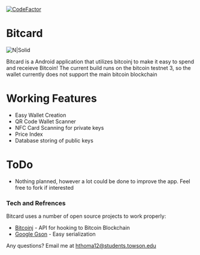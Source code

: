 [![CodeFactor](https://www.codefactor.io/repository/github/hthoma/bitcard/badge/master)](https://www.codefactor.io/repository/github/hthoma/bitcard/overview/master)
# Bitcard

![N|Solid](https://i.imgur.com/z8vgVcf.png)

Bitcard is a Android application that utilizes bitcoinj to make it easy to spend and receieve Bitcoin! 
The current build runs on the bitcoin testnet 3, so the wallet currently does not support the main bitcoin blockchain

# Working Features
  - Easy Wallet Creation
  - QR Code Wallet Scanner
  - NFC Card Scanning for private keys
  - Price Index
  - Database storing of public keys

# ToDo

  - Nothing planned, however a lot could be done to improve the app. Feel free to fork if interested



### Tech and Refrences 

Bitcard uses a number of open source projects to work properly:

* [Bitcoinj](https://bitcoinj.github.io/) - API for hooking to Bitcoin Blockchain
* [Google Gson](https://github.com/google/gson) - Easy serialization

Any questions? Email me at hthoma12@students.towson.edu




